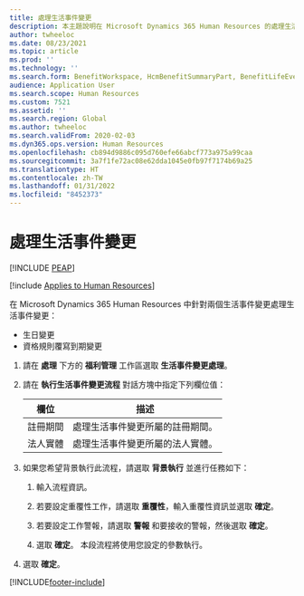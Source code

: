 ```yaml
---
title: 處理生活事件變更
description: 本主題說明在 Microsoft Dynamics 365 Human Resources 的處理生活事件變更方式。
author: twheeloc
ms.date: 08/23/2021
ms.topic: article
ms.prod: ''
ms.technology: ''
ms.search.form: BenefitWorkspace, HcmBenefitSummaryPart, BenefitLifeEventTypes, BenefitEligibilityProcessResultViewer
audience: Application User
ms.search.scope: Human Resources
ms.custom: 7521
ms.assetid: ''
ms.search.region: Global
ms.author: twheeloc
ms.search.validFrom: 2020-02-03
ms.dyn365.ops.version: Human Resources
ms.openlocfilehash: cb894d9886c095d760efe66abcf773a975a99caa
ms.sourcegitcommit: 3a7f1fe72ac08e62dda1045e0fb97f7174b69a25
ms.translationtype: HT
ms.contentlocale: zh-TW
ms.lasthandoff: 01/31/2022
ms.locfileid: "8452373"
---
```

# <a name="process-life-event-changes"></a>處理生活事件變更


[!INCLUDE [PEAP](../includes/peap-2.md)]

[!include [Applies to Human Resources](../includes/applies-to-hr.md)]

在 Microsoft Dynamics 365 Human Resources 中針對兩個生活事件變更處理生活事件變更：

- 生日變更
- 資格規則覆寫到期變更 

1. 請在 **處理** 下方的 **福利管理** 工作區選取 **生活事件變更處理**。

2. 請在 **執行生活事件變更流程** 對話方塊中指定下列欄位值：

   | 欄位 | 描述 |
   | --- | --- |
   | 註冊期間 | 處理生活事件變更所屬的註冊期間。 |
   | 法人實體 | 處理生活事件變更所屬的法人實體。 |

3. 如果您希望背景執行此流程，請選取 **背景執行** 並進行任務如下：

   1. 輸入流程資訊。

   2. 若要設定重覆性工作，請選取 **重覆性**，輸入重覆性資訊並選取 **確定**。

   3. 若要設定工作警報，請選取 **警報** 和要接收的警報，然後選取 **確定**。

   4. 選取 **確定**。 本段流程將使用您設定的參數執行。

4. 選取 **確定**。


[!INCLUDE[footer-include](../includes/footer-banner.md)]
